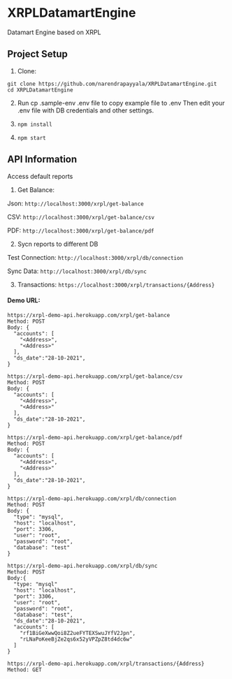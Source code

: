 # XRPLDatamartEngine

Datamart Engine based on XRPL

## Project Setup

1. Clone:

```
git clone https://github.com/narendrapayyala/XRPLDatamartEngine.git
cd XRPLDatamartEngine
```

2. Run cp .sample-env .env file to copy example file to .env
   Then edit your .env file with DB credentials and other settings.

3. `npm install`

4. `npm start`

## API Information

Access default reports

1. Get Balance:

Json: `http://localhost:3000/xrpl/get-balance`

CSV: `http://localhost:3000/xrpl/get-balance/csv`

PDF: `http://localhost:3000/xrpl/get-balance/pdf`

2. Sycn reports to different DB

Test Connection: `http://localhost:3000/xrpl/db/connection`

Sync Data: `http://localhost:3000/xrpl/db/sync`

3. Transactions: `https://localhost:3000/xrpl/transactions/{Address}`

#### Demo URL:

```
https://xrpl-demo-api.herokuapp.com/xrpl/get-balance
Method: POST
Body: {
  "accounts": [
    "<Address>",
    "<Address>"
  ],
  "ds_date":"28-10-2021",
}
```

```
https://xrpl-demo-api.herokuapp.com/xrpl/get-balance/csv
Method: POST
Body: {
  "accounts": [
    "<Address>",
    "<Address>"
  ],
  "ds_date":"28-10-2021",
}
```

```
https://xrpl-demo-api.herokuapp.com/xrpl/get-balance/pdf
Method: POST
Body: {
  "accounts": [
    "<Address>",
    "<Address>"
  ],
  "ds_date":"28-10-2021",
}
```

```
https://xrpl-demo-api.herokuapp.com/xrpl/db/connection
Method: POST
Body: {
  "type": "mysql",
  "host": "localhost",
  "port": 3306,
  "user": "root",
  "password": "root",
  "database": "test"
}
```

```
https://xrpl-demo-api.herokuapp.com/xrpl/db/sync
Method: POST
Body:{
  "type: "mysql"
  "host": "localhost",
  "port": 3306,
  "user": "root",
  "password": "root",
  "database": "test",
  "ds_date":"28-10-2021",
  "accounts": [
    "rf1BiGeXwwQoi8Z2ueFYTEXSwuJYfV2Jpn",
    "rLNaPoKeeBjZe2qs6x52yVPZpZ8td4dc6w"
  ]
}
```

```
https://xrpl-demo-api.herokuapp.com/xrpl/transactions/{Address}
Method: GET
```
